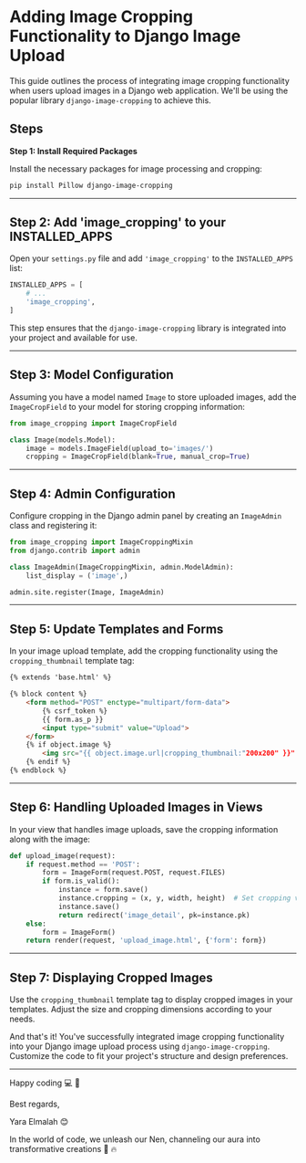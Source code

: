 
# Adding Image Cropping Functionality to Django Image Upload

This guide outlines the process of integrating image cropping functionality when users upload images in a Django web application. We'll be using the popular library `django-image-cropping` to achieve this.

## Steps

**Step 1: Install Required Packages**

Install the necessary packages for image processing and cropping:

```bash
pip install Pillow django-image-cropping
```


---

## Step 2: Add 'image_cropping' to your INSTALLED_APPS

Open your `settings.py` file and add `'image_cropping'` to the `INSTALLED_APPS` list:

```python
INSTALLED_APPS = [
    # ...
    'image_cropping',
]
```

This step ensures that the `django-image-cropping` library is integrated into your project and available for use.

---

## Step 3: Model Configuration

Assuming you have a model named `Image` to store uploaded images, add the `ImageCropField` to your model for storing cropping information:

```python
from image_cropping import ImageCropField

class Image(models.Model):
    image = models.ImageField(upload_to='images/')
    cropping = ImageCropField(blank=True, manual_crop=True)
```
---

## Step 4: Admin Configuration

Configure cropping in the Django admin panel by creating an `ImageAdmin` class and registering it:

```python
from image_cropping import ImageCroppingMixin
from django.contrib import admin

class ImageAdmin(ImageCroppingMixin, admin.ModelAdmin):
    list_display = ('image',)

admin.site.register(Image, ImageAdmin)
```
---

## Step 5: Update Templates and Forms

In your image upload template, add the cropping functionality using the `cropping_thumbnail` template tag:

```html
{% extends 'base.html' %}

{% block content %}
    <form method="POST" enctype="multipart/form-data">
        {% csrf_token %}
        {{ form.as_p }}
        <input type="submit" value="Upload">
    </form>
    {% if object.image %}
        <img src="{{ object.image.url|cropping_thumbnail:"200x200" }}" alt="Cropped Image">
    {% endif %}
{% endblock %}
```

----

## Step 6: Handling Uploaded Images in Views

In your view that handles image uploads, save the cropping information along with the image:

```python
def upload_image(request):
    if request.method == 'POST':
        form = ImageForm(request.POST, request.FILES)
        if form.is_valid():
            instance = form.save()
            instance.cropping = (x, y, width, height)  # Set cropping values
            instance.save()
            return redirect('image_detail', pk=instance.pk)
    else:
        form = ImageForm()
    return render(request, 'upload_image.html', {'form': form})
```
----

## Step 7: Displaying Cropped Images

Use the `cropping_thumbnail` template tag to display cropped images in your templates. Adjust the size and cropping dimensions according to your needs.

And that's it! You've successfully integrated image cropping functionality into your Django image upload process using `django-image-cropping`. Customize the code to fit your project's structure and design preferences.

---

Happy coding :computer: :clinking_glasses:

Best regards,

Yara Elmalah 😊

In the world of code, we unleash our Nen, channeling our aura into transformative creations :sauropod: :fire:	
